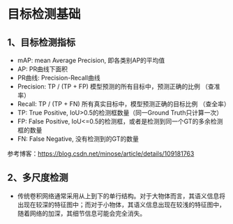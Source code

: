 # 目标检测基础
## 1、目标检测指标
- mAP: mean Average Precision, 即各类别AP的平均值
- AP: PR曲线下面积
- PR曲线: Precision-Recall曲线
- Precision: TP / (TP + FP) 模型预测的所有目标中，预测正确的比例 （查准率）
- Recall: TP / (TP + FN) 所有真实目标中，模型预测正确的目标比例 （查全率）
- TP: True Positive, IoU>0.5的检测框数量（同一Ground Truth只计算一次）
- FP: False Positive, IoU<=0.5的检测框，或者是检测到同一个GT的多余检测框的数量
- FN: False Negative, 没有检测到的GT的数量

参考博客：https://blog.csdn.net/minose/article/details/109181763

## 2、多尺度检测

- 传统卷积网络通常采用从上到下的单行结构。对于大物体而言，其语义信息将出现在较深的特征图中；而对于小物体，其语义信息出现在较浅的特征图中，随着网络的加深，其细节信息可能会完全消失。